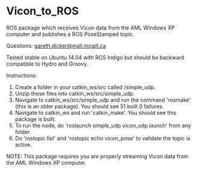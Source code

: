 # Vicon_to_ROS
ROS package which receives Vicon data from the AML Windows XP computer and publishes a ROS PoseStamped topic.

Questions: gareth.dicker@mail.mcgill.ca

Tested stable on Ubuntu 14.04 with ROS Indigo but should be backward compatible to Hydro and Groovy.

Instructions:

1. Create a folder in your catkin_ws/src called /simple_udp.
1. Unzip these files into catkin_ws/src/simple_udp.
2. Navigate to catkin_ws/src/simple_udp and run the command 'rosmake' (this is an older package). You should see 51 built 0 failures.
3. Navigate to catkin_ws and run 'catkin_make'. You should see this package is built.
4. To run the node, do 'roslaunch simple_udp vicon_udp.launch' from any folder. 
5. Do 'rostopic list' and 'rostopic echo vicon_pose' to validate the topic is active.

NOTE: This package requires you are properly streaming Vicon data from the AML Windows XP computer. 
